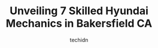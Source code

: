 ---
layout: ampstory
image: https://images.unsplash.com/photo-1568616389647-1ca300610d99?ixlib=rb-4.0.3&ixid=MnwxMjA3fDB8MHxwaG90by1wYWdlfHx8fGVufDB8fHx8&auto=format&fit=crop&w=640&h=853&q=80
author: techidn
featured: false
description: When it comes to maintaining and repairing your vehicle in Bakersfield CA, USA, you deserve nothing but the best. Thats why the 7 best Hyundai Mechanic in the area are here to offer their e
title: Unveiling 7 Skilled Hyundai Mechanics in Bakersfield CA
cover:
   title: Unveiling 7 Skilled Hyundai Mechanics in Bakersfield CA
   subtitle: Rickpate
   background: https://images.unsplash.com/photo-1568616389647-1ca300610d99?ixlib=rb-4.0.3&ixid=MnwxMjA3fDB8MHxwaG90by1wYWdlfHx8fGVufDB8fHx8&auto=format&fit=crop&w=640&h=853&q=80

pages: 
 - layout: thirds
   top: <h1>#1 McWilliams & Walden Inc.</h1>
   bottom: "<p>This review has been EDITED. 5 star rating down to 1 star.This place looked very promising. I was fooled. 2 months after my second initial visit, I have been in and out o</p>"
   background: https://www.knot35.com/toplist/wp-content/uploads/2023/06/best-hyundai-mechanic-1-in-bakersfield-ca-1685833419.jpeg
   backgroundblur: true
 - layout: thirds
   top: <h1>#2 Bakersfield Mobile Auto Repair and Dba. Jesse Mobile Auto Repair</h1>
   bottom: "<p>326 21st St, Bakersfield, CA 93301, United States</p>"
   background: https://www.knot35.com/toplist/wp-content/uploads/2023/06/best-hyundai-mechanic-2-in-bakersfield-ca-1685833419.jpeg
   cta:
      link: https://www.knot35.com/toplist/unveiling-7-skilled-hyundai-mechanics-in-bakersfield-ca/
      text: Unveiling 7 Skilled Hyundai Mechanics in Bakersfield CA
 - layout: thirds
   top: <h1>#3 Amaya Auto Repair</h1>
   bottom: "<p>831 34th St, Bakersfield, CA 93301, United States</p>"
   background: https://www.knot35.com/toplist/wp-content/uploads/2023/06/best-hyundai-mechanic-3-in-bakersfield-ca-1685833420.jpeg
   cta:
      link: https://www.knot35.com/toplist/unveiling-7-skilled-hyundai-mechanics-in-bakersfield-ca/
      text: Unveiling 7 Skilled Hyundai Mechanics in Bakersfield CA
 - layout: thirds
   top: <h1>#4 Diamond Auto Repair</h1>
   bottom: "<p>612 Wible Rd, Bakersfield, CA 93304, United States</p>"
   background: https://images.unsplash.com/photo-1613843873231-1447db182f97?ixlib=rb-4.0.3&ixid=MnwxMjA3fDB8MHxwaG90by1wYWdlfHx8fGVufDB8fHx8&auto=format&fit=crop&w=640&h=853&q=80
   cta:
      link: https://www.knot35.com/toplist/unveiling-7-skilled-hyundai-mechanics-in-bakersfield-ca/
      text: Unveiling 7 Skilled Hyundai Mechanics in Bakersfield CA
 - layout: thirds
   top: <h1>#5 Fuentes Auto Center</h1>
   bottom: "<p>900 Flower St, Bakersfield, CA 93305, United States</p>"
   background: https://images.unsplash.com/photo-1564951434112-64d74cc2a2d7?ixlib=rb-4.0.3&ixid=MnwxMjA3fDB8MHxwaG90by1wYWdlfHx8fGVufDB8fHx8&auto=format&fit=crop&w=640&h=853&q=80
   cta:
      link: https://www.knot35.com/toplist/unveiling-7-skilled-hyundai-mechanics-in-bakersfield-ca/
      text: Unveiling 7 Skilled Hyundai Mechanics in Bakersfield CA
 - layout: thirds
   top: <h1>#6 Chucks Automotive</h1>
   bottom: "<p>2432 Oak St, Bakersfield, CA 93301, United States</p>"
   background: https://images.unsplash.com/photo-1489648022186-8f49310909a0?ixlib=rb-4.0.3&ixid=MnwxMjA3fDB8MHxwaG90by1wYWdlfHx8fGVufDB8fHx8&auto=format&fit=crop&w=640&h=853&q=80
   cta:
      link: https://www.knot35.com/toplist/unveiling-7-skilled-hyundai-mechanics-in-bakersfield-ca/
      text: Unveiling 7 Skilled Hyundai Mechanics in Bakersfield CA
 - layout: thirds
   top: <h1>#7 JB Auto Mechanic of Bakersfield</h1>
   bottom: "<p>131 Golden State Ave, Bakersfield, CA 93301, United States</p>"
   background: https://images.unsplash.com/photo-1541356665065-22676f35dd40?ixlib=rb-4.0.3&ixid=MnwxMjA3fDB8MHxwaG90by1wYWdlfHx8fGVufDB8fHx8&auto=format&fit=crop&w=640&h=853&q=80
   cta:
      link: https://www.knot35.com/toplist/unveiling-7-skilled-hyundai-mechanics-in-bakersfield-ca/
      text: Unveiling 7 Skilled Hyundai Mechanics in Bakersfield CA
 - layout: thirds
   middle: Continue reading...
   background: https://images.unsplash.com/photo-1547366785-564103df7e13?ixlib=rb-4.0.3&ixid=MnwxMjA3fDB8MHxwaG90by1wYWdlfHx8fGVufDB8fHx8&auto=format&fit=crop&w=640&h=853&q=80
   cta:
      link: https://www.knot35.com/toplist/unveiling-7-skilled-hyundai-mechanics-in-bakersfield-ca/
      text: Unveiling 7 Skilled Hyundai Mechanics in Bakersfield CA
      
---
